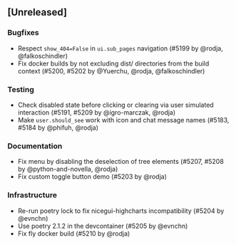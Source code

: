 ## [Unreleased]

### Bugfixes

- Respect `show_404=False` in `ui.sub_pages` navigation (#5199 by @rodja, @falkoschindler)
- Fix docker builds by not excluding dist/ directories from the build context (#5200, #5202 by @Yuerchu, @rodja, @falkoschindler)

### Testing

- Check disabled state before clicking or clearing via user simulated interaction (#5191, #5209 by @igro-marczak, @rodja)
- Make `user.should_see` work with icon and chat message names (#5183, #5184 by @phifuh, @rodja)

### Documentation

- Fix menu by disabling the deselection of tree elements (#5207, #5208 by @python-and-novella, @rodja)
- Fix custom toggle button demo (#5203 by @rodja)

### Infrastructure

- Re-run poetry lock to fix nicegui-highcharts incompatibility (#5204 by @evnchn)
- Use poetry 2.1.2 in the devcontainer (#5205 by @evnchn)
- Fix fly docker build (#5210 by @rodja)
